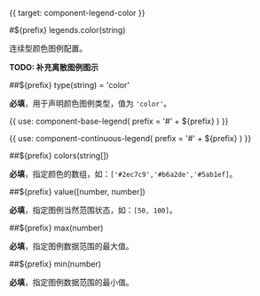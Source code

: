 {{ target: component-legend-color }}

#${prefix}  legends.color(string)

连续型颜色图例配置。

**TODO: 补充离散图例图示**

##${prefix}  type(string) = 'color'

**必填**，用于声明颜色图例类型，值为 `'color'`。

{{ use: component-base-legend(
  prefix = '#' + ${prefix} 
) }}

{{
  use: component-continuous-legend(
    prefix = '#' + ${prefix} 
  )
}}

##${prefix}  colors(string[])

**必填**，指定颜色的数组，如：`['#2ec7c9','#b6a2de','#5ab1ef]`。

##${prefix}  value([number, number])

**必填**，指定图例当然范围状态，如：`[50, 100]`。

##${prefix}  max(number)

**必填**，指定图例数据范围的最大值。

##${prefix}  min(number)

**必填**，指定图例数据范围的最小值。
